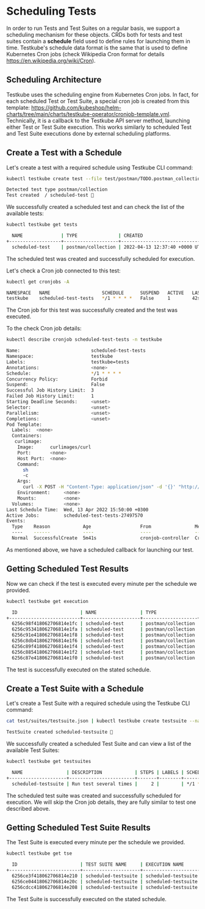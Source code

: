 # Scheduling Tests

In order to run Tests and Test Suites on a regular basis, we support a scheduling mechanism for these objects.
CRDs both for tests and test suites contain a **schedule** field used to define rules for launching them in time.
Testkube's schedule data format is the same that is used to define Kubernetes Cron jobs (check Wikipedia Cron format for details <https://en.wikipedia.org/wiki/Cron>).

## Scheduling Architecture

Testkube uses the scheduling engine from Kubernetes Cron jobs.
In fact, for each scheduled Test or Test Suite, a special cron job is created from this template:
<https://github.com/kubeshop/helm-charts/tree/main/charts/testkube-operator/cronjob-template.yml>.
Technically, it is a callback to the Testkube API server method, launching either Test or Test Suite execution.
This works similarly to scheduled Test and Test Suite executions done by external scheduling platforms.

## Create a Test with a Schedule

Let's create a test with a required schedule using Testkube CLI command:

```sh
kubectl testkube create test --file test/postman/TODO.postman_collection.json --name scheduled-test --schedule="*/1 * * * *"
```

```sh title="Expected output:"
Detected test type postman/collection
Test created  / scheduled-test 🥇
```

We successfully created a scheduled test and can check the list of the available tests:

```sh
kubectl testkube get tests
```

```sh title="Expected output:"
  NAME              | TYPE               | CREATED                       | LABELS | SCHEDULE    | STATUS | EXECUTION ID
+-------------------+--------------------+-------------------------------+--------+-------------+--------+--------------------------+
  scheduled-test    | postman/collection | 2022-04-13 12:37:40 +0000 UTC |        | */1 * * * * |        |
```

The scheduled test was created and successfully scheduled for execution.

Let's check a Cron job connected to this test:

```sh
kubectl get cronjobs -A
```

```sh title="Expected output:"
NAMESPACE   NAME                   SCHEDULE      SUSPEND   ACTIVE   LAST SCHEDULE   AGE
testkube    scheduled-test-tests   */1 * * * *   False     1        42s           3m22s
```

The Cron job for this test was successfully created and the test was executed.

To the check Cron job details:

```sh
kubectl describe cronjob scheduled-test-tests -n testkube
```

```sh title="Expected output:"
Name:                          scheduled-test-tests
Namespace:                     testkube
Labels:                        testkube=tests
Annotations:                   <none>
Schedule:                      */1 * * * *
Concurrency Policy:            Forbid
Suspend:                       False
Successful Job History Limit:  3
Failed Job History Limit:      1
Starting Deadline Seconds:     <unset>
Selector:                      <unset>
Parallelism:                   <unset>
Completions:                   <unset>
Pod Template:
  Labels:  <none>
  Containers:
   curlimage:
    Image:      curlimages/curl
    Port:       <none>
    Host Port:  <none>
    Command:
      sh
      -c
    Args:
      curl -X POST -H "Content-Type: application/json" -d '{}' "http://testkube-api-server:8088/v1/tests/scheduled-test/executions?callback=true"
    Environment:     <none>
    Mounts:          <none>
  Volumes:           <none>
Last Schedule Time:  Wed, 13 Apr 2022 15:50:00 +0300
Active Jobs:         scheduled-test-tests-27497570
Events:
  Type    Reason            Age                  From                Message
  ----    ------            ----                 ----                -------
  Normal  SuccessfulCreate  5m41s                cronjob-controller  Created job scheduled-test-tests-2749757
```

As mentioned above, we have a scheduled callback for launching our test.

## Getting Scheduled Test Results

Now we can check if the test is executed every minute per the schedule we provided.

```sh
kubectl testkube get execution
```

```sh title="Expected output:"
  ID                       | NAME                | TYPE               | STATUS  | LABELS
+--------------------------+---------------------+--------------------+---------+--------+
  6256c98f418062706814e1fc | scheduled-test      | postman/collection | passed  |
  6256c953418062706814e1fa | scheduled-test      | postman/collection | passed  |
  6256c91e418062706814e1f8 | scheduled-test      | postman/collection | passed  |
  6256c8db418062706814e1f6 | scheduled-test      | postman/collection | passed  |
  6256c89f418062706814e1f4 | scheduled-test      | postman/collection | passed  |
  6256c885418062706814e1f2 | scheduled-test      | postman/collection | passed  |
  6256c87e418062706814e1f0 | scheduled-test      | postman/collection | passed  |
```

The test is successfully executed on the stated schedule.

## Create a Test Suite with a Schedule

Let's create a Test Suite with a required schedule using the Testkube CLI command:

```sh
cat test/suites/testsuite.json | kubectl testkube create testsuite --name scheduled-testsuite --schedule="*/1 * * * *"
```

```sh title="Expected output:"
TestSuite created scheduled-testsuite 🥇
```

We successfully created a scheduled Test Suite and can view a list of the available Test Suites:

```sh
kubectl testkube get testsuites
```

```sh title="Expected output:"
  NAME                | DESCRIPTION            | STEPS | LABELS | SCHEDULE    | STATUS | EXECUTION ID
+---------------------+------------------------+-------+--------+-------------+--------+--------------+
  scheduled-testsuite | Run test several times |     2 |        | */1 * * * * |        |
```

The scheduled test suite was created and successfully scheduled for execution.
We will skip the Cron job details, they are fully similar to test one described above.

## Getting Scheduled Test Suite Results

The Test Suite is executed every minute per the schedule we provided.

```sh
kubectl testkube get tse
```

```sh title="Expected output:"
  ID                       | TEST SUITE NAME     | EXECUTION NAME                             | STATUS | STEPS | LABELS
+--------------------------+---------------------+--------------------------------------------+--------+-------+--------+
  6256ce3f418062706814e210 | scheduled-testsuite | scheduled-testsuite.abnormally-in-lark     | passed |     2 |
  6256ce04418062706814e20c | scheduled-testsuite | scheduled-testsuite.kindly-evolved-primate | passed |     2 |
  6256cdcc418062706814e208 | scheduled-testsuite | scheduled-testsuite.formerly-champion-dodo | passed |     2 |
```

The Test Suite is successfully executed on the stated schedule.
